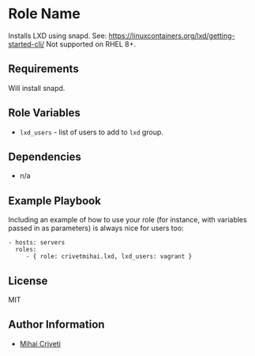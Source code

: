 Role Name
=========

Installs LXD using snapd. See: https://linuxcontainers.org/lxd/getting-started-cli/
Not supported on RHEL 8+.

Requirements
------------

Will install snapd.

Role Variables
--------------

- `lxd_users` - list of users to add to `lxd` group.

Dependencies
------------

- n/a

Example Playbook
----------------

Including an example of how to use your role (for instance, with variables passed in as parameters) is always nice for users too:

    - hosts: servers
      roles:
         - { role: crivetmihai.lxd, lxd_users: vagrant }

License
-------

MIT

Author Information
------------------

- [Mihai Criveti](https://www.linkedin.com/in/crivetimihai/) 

